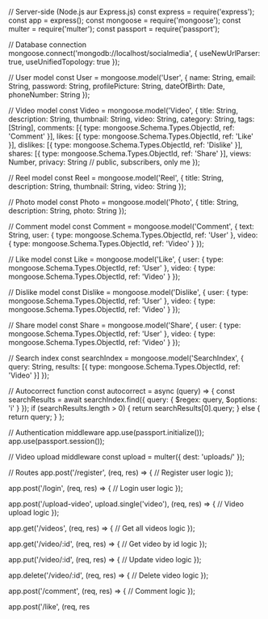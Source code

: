 
// Server-side (Node.js aur Express.js)
const express = require('express');
const app = express();
const mongoose = require('mongoose');
const multer = require('multer');
const passport = require('passport');

// Database connection
mongoose.connect('mongodb://localhost/socialmedia', { useNewUrlParser: true, useUnifiedTopology: true });

// User model
const User = mongoose.model('User', {
  name: String,
  email: String,
  password: String,
  profilePicture: String,
  dateOfBirth: Date,
  phoneNumber: String
});

// Video model
const Video = mongoose.model('Video', {
  title: String,
  description: String,
  thumbnail: String,
  video: String,
  category: String,
  tags: [String],
  comments: [{ type: mongoose.Schema.Types.ObjectId, ref: 'Comment' }],
  likes: [{ type: mongoose.Schema.Types.ObjectId, ref: 'Like' }],
  dislikes: [{ type: mongoose.Schema.Types.ObjectId, ref: 'Dislike' }],
  shares: [{ type: mongoose.Schema.Types.ObjectId, ref: 'Share' }],
  views: Number,
  privacy: String // public, subscribers, only me
});

// Reel model
const Reel = mongoose.model('Reel', {
  title: String,
  description: String,
  thumbnail: String,
  video: String
});

// Photo model
const Photo = mongoose.model('Photo', {
  title: String,
  description: String,
  photo: String
});

// Comment model
const Comment = mongoose.model('Comment', {
  text: String,
  user: { type: mongoose.Schema.Types.ObjectId, ref: 'User' },
  video: { type: mongoose.Schema.Types.ObjectId, ref: 'Video' }
});

// Like model
const Like = mongoose.model('Like', {
  user: { type: mongoose.Schema.Types.ObjectId, ref: 'User' },
  video: { type: mongoose.Schema.Types.ObjectId, ref: 'Video' }
});

// Dislike model
const Dislike = mongoose.model('Dislike', {
  user: { type: mongoose.Schema.Types.ObjectId, ref: 'User' },
  video: { type: mongoose.Schema.Types.ObjectId, ref: 'Video' }
});

// Share model
const Share = mongoose.model('Share', {
  user: { type: mongoose.Schema.Types.ObjectId, ref: 'User' },
  video: { type: mongoose.Schema.Types.ObjectId, ref: 'Video' }
});

// Search index
const searchIndex = mongoose.model('SearchIndex', {
  query: String,
  results: [{ type: mongoose.Schema.Types.ObjectId, ref: 'Video' }]
});

// Autocorrect function
const autocorrect = async (query) => {
  const searchResults = await searchIndex.find({ query: { $regex: query, $options: 'i' } });
  if (searchResults.length > 0) {
    return searchResults[0].query;
  } else {
    return query;
  }
};

// Authentication middleware
app.use(passport.initialize());
app.use(passport.session());

// Video upload middleware
const upload = multer({ dest: 'uploads/' });

// Routes
app.post('/register', (req, res) => {
  // Register user logic
});

app.post('/login', (req, res) => {
  // Login user logic
});

app.post('/upload-video', upload.single('video'), (req, res) => {
  // Video upload logic
});

app.get('/videos', (req, res) => {
  // Get all videos logic
});

app.get('/video/:id', (req, res) => {
  // Get video by id logic
});

app.put('/video/:id', (req, res) => {
  // Update video logic
});

app.delete('/video/:id', (req, res) => {
  // Delete video logic
});

app.post('/comment', (req, res) => {
  // Comment logic
});

app.post('/like', (req, res
```
